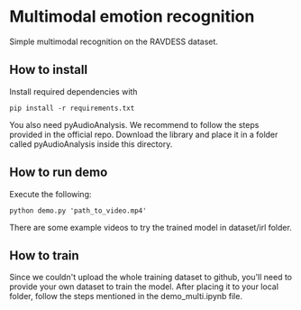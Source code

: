 # Multimodal emotion recognition

Simple multimodal recognition on the RAVDESS dataset.

## How to install

Install required dependencies with 

`pip install -r requirements.txt`

You also need pyAudioAnalysis. We recommend to follow the steps provided in the official repo.
Download the library and place it in a folder called pyAudioAnalysis inside this directory.

## How to run demo

Execute the following:

`python demo.py 'path_to_video.mp4'`

There are some example videos to try the trained model in dataset/irl folder.

## How to train

Since we couldn't upload the whole training dataset to github, you'll need to provide
your own dataset to train the model. After placing it to your local folder, follow the steps mentioned in the 
demo_multi.ipynb file.